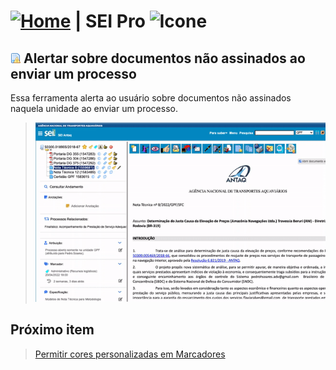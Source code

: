 # [![Home](../img/home.png)](../) |  SEI Pro ![Icone](../img/icon-32.png)

## ![SEI Pro Documentos não assinados](../img/icon-docsnaoassinados.png) Alertar sobre documentos não assinados ao enviar um processo

Essa ferramenta alerta ao usuário sobre documentos não assinados naquela unidade ao enviar um processo.

> ![Tela Estilo de Tabelas](../img/tela-docsnaoassinados.gif) 


## Próximo item

> [Permitir cores personalizadas em Marcadores](../pages/CORESMARCADORES.md)
